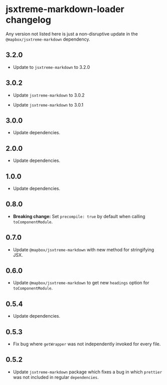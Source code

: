 # jsxtreme-markdown-loader changelog

Any version not listed here is just a non-disruptive update in the `@mapbox/jsxtreme-markdown` dependency.

## 3.2.0

- Update to `jsxtreme-markdown` to 3.2.0

## 3.0.2

- Update `jsxtreme-markdown` to 3.0.2

- Update `jsxtreme-markdown` to 3.0.1

## 3.0.0

- Update dependencies.

## 2.0.0

- Update dependencies.

## 1.0.0

- Update dependencies.

## 0.8.0

- **Breaking change:** Set `precompile: true` by default when calling `toComponentModule`.

## 0.7.0

- Update `@mapbox/jsxtreme-markdown` with new method for stringifying JSX.

## 0.6.0

- Update `@mapbox/jsxtreme-markdown` to get new `headings` option for `toComponentModule`.

## 0.5.4

- Update dependencies.

## 0.5.3

- Fix bug where `getWrapper` was not independently invoked for every file.

## 0.5.2

- Update `jsxtreme-markdown` package which fixes a bug in which `prettier` was not included in regular `dependencies`.
